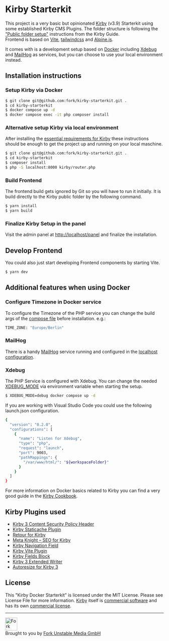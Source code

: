 # Kirby Starterkit

This project is a very basic but opinionated [Kirby](https://getkirby.com/) (v3.9) Starterkit using some established Kirby CMS Plugins. The folder structure is following the ["Public folder setup"](https://getkirby.com/docs/guide/configuration#custom-folder-setup__public-folder-setup) instructions from the Kirby Guide.<br>
Frontend is based on [Vite](https://vitejs.dev/), [tailwindcss](https://tailwindcss.com/) and [Alpine.js](https://alpinejs.dev/).

It comes with is a development setup based on [Docker](https://www.docker.com/) including [Xdebug](#xdebug) and [MailHog](#mailhog) as services, but you can choose to use your local environment instead.

## Installation instructions

### Setup Kirby via Docker

```bash
$ git clone git@github.com:fork/kirby-starterkit.git .
$ cd kirby-starterkit
$ docker compose up -d
$ docker compose exec -it php composer install
```

### Alternative setup Kirby via local environment

After installing the [essential requirements for Kirby](https://getkirby.com/docs/guide/quickstart) these instructions should be enough to get the project up and running on your local maschine.

```bash
$ git clone git@github.com:fork/kirby-starterkit.git .
$ cd kirby-starterkit
$ composer install
$ php -S localhost:8000 kirby/router.php
```

### Build Frontend

The frontend build gets ignored by Git so you will have to run it initially.
It is build directly to the Kirby public folder by the following command.

```bash
$ yarn install
$ yarn build
```

### Finalize Kirby Setup in the panel

Visit the admin panel at [http://localhost/panel](http://localhost/panel) and finalize the installation.

## Develop Frontend

You could also just start developing Frontend components by starting Vite.

```bash
$ yarn dev
```

## Additional features when using Docker

### Configure Timezone in Docker service

To configure the Timezone of the PHP service you can change the build args of the [compose file](./docker-compose.yml) before installation. e.g.:

```bash
TIME_ZONE: "Europe/Berlin"
```

### MailHog

There is a handy [MailHog](https://github.com/mailhog/MailHog) service running and configured in the [localhost configuration](./site/config/config.localhost.php).

### Xdebug

The PHP Service is configured with Xdebug. You can change the needed [XDEBUG_MODE](https://xdebug.org/docs/all_settings#mode) via environment variable when starting the setup.

```bash
$ XDEBUG_MODE=debug docker compose up -d
```

If you are working with Visual Studio Code you could use the following launch.json configuration.

```bash
{
  "version": "0.2.0",
  "configurations": [
    {
      "name": "Listen for Xdebug",
      "type": "php",
      "request": "launch",
      "port": 9003,
      "pathMappings": {
        "/var/www/html/": "${workspaceFolder}"
      }
    }
  ]
}

```

For more information on Docker basics related to Kirby you can find a very good guide in the [Kirby Cookbook](https://getkirby.com/docs/cookbook/setup/kirby-meets-docker#example-4-docker-compose).

## Kirby Plugins used

-   [Kirby 3 Content Security Policy Header](https://github.com/bnomei/kirby3-security-headers)
-   [Kirby Staticache Plugin](https://github.com/getkirby/staticache)
-   [Retour for Kirby](https://github.com/distantnative/retour-for-kirby)
-   [Meta Knight – SEO for Kirby](https://github.com/diesdasdigital/kirby-meta-knight)
-   [Kirby Navigation Field](https://github.com/chrisbeluga/kirby-navigation)
-   [Kirby Vite Plugin](https://github.com/arnoson/kirby-vite)
-   [Kirby Fields Block](https://github.com/jongacnik/kirby-fields-block)
-   [Kirby 3 Extended Writer](https://github.com/coralic/kirby-extended-writer)
-   [Autoresize for Kirby 3](https://github.com/medienbaecker/kirby-autoresize)

## License

This "Kirby Docker Starterkit" is licensed under the MIT License. Please see License File for more information. [Kirby](https://getkirby.com/) itself is [commercial software](https://getkirby.com/buy) and has its own [commercial license](https://getkirby.com/license).

---

<a href="https://www.fork.de" target="_blank"><img src="https://github.com/fork/kirby-starterkit/assets/55244/242acd9a-7936-414e-9c9e-984d4f690728" width="38" height="41" alt="Fork Logo" /></a><br />
Brought to you by [Fork Unstable Media GmbH](https://www.fork.de)
